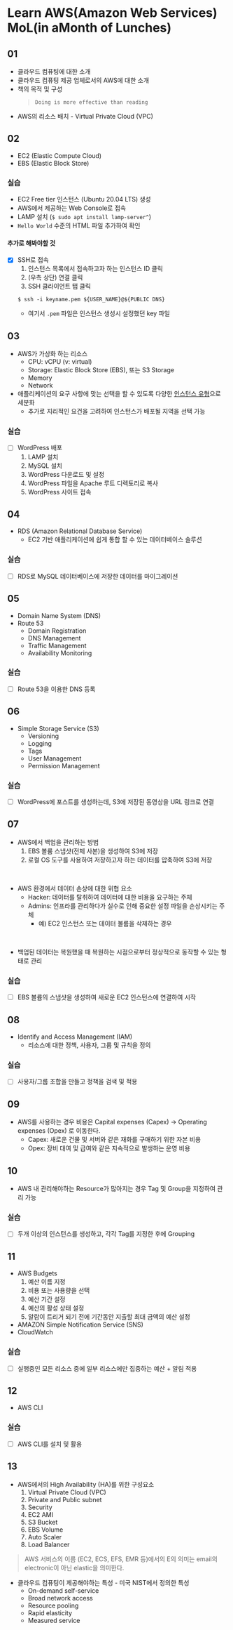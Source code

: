 # Learn AWS(Amazon Web Services) MoL(in aMonth of Lunches)

## 01

* 클라우드 컴퓨팅에 대한 소개
* 클라우드 컴퓨팅 제공 업체로서의 AWS에 대한 소개
* 책의 목적 및 구성
  > `Doing is more effective than reading`
* AWS의 리소스 배치 - Virtual Private Cloud (VPC)

## 02

* EC2 (Elastic Compute Cloud)
* EBS (Elastic Block Store)

### 실습
* EC2 Free tier 인스턴스 (Ubuntu 20.04 LTS) 생성
* AWS에서 제공하는 Web Console로 접속 
* LAMP 설치 (`$ sudo apt install lamp-server^`)
* `Hello World` 수준의 HTML 파일 추가하여 확인

#### 추가로 해봐야할 것
- [x] SSH로 접속
  1. 인스턴스 목록에서 접속하고자 하는 인스턴스 ID 클릭
  2. (우측 상단) 연결 클릭
  3. SSH 클라이언트 탭 클릭
  ```shell
  $ ssh -i keyname.pem ${USER_NAME}@${PUBLIC DNS}
  ```
  * 여기서 `.pem` 파일은 인스턴스 생성시 설정했던 key 파일 

## 03

* AWS가 가상화 하는 리소스
  * CPU: vCPU (v: virtual)
  * Storage: Elastic Block Store (EBS), 또는 S3 Storage
  * Memory
  * Network
* 애플리케이션의 요구 사항에 맞는 선택을 할 수 있도록 다양한 [인스턴스 유형](https://aws.amazon.com/ko/ec2/instance-types/)으로 세분화
  * 추가로 지리적인 요건을 고려하여 인스턴스가 배포될 지역을 선택 가능

### 실습
- [ ] WordPress 배포
  1. LAMP 설치
  2. MySQL 설치
  3. WordPress 다운로드 및 설정
  4. WordPress 파일을 Apache 루트 디렉토리로 복사
  5. WordPress 사이트 접속

## 04

* RDS (Amazon Relational Database Service)
  * EC2 기반 애플리케이션에 쉽게 통합 할 수 있는 데이터베이스 솔루션

### 실습
- [ ] RDS로 MySQL 데이터베이스에 저장한 데이터를 마이그레이션 

## 05

* Domain Name System (DNS)
* Route 53
  * Domain Registration
  * DNS Management
  * Traffic Management
  * Availability Monitoring

### 실습
- [ ] Route 53을 이용한 DNS 등록

## 06

* Simple Storage Service (S3)
  * Versioning 
  * Logging
  * Tags
  * User Management
  * Permission Management

### 실습
- [ ] WordPress에 포스트를 생성하는데, S3에 저장된 동영상을 URL 링크로 연결


## 07

* AWS에서 백업을 관리하는 방법
  1. EBS 볼륨 스냅샷(전체 사본)을 생성하여 S3에 저장
  2. 로컬 OS 도구를 사용하여 저장하고자 하는 데이터를 압축하여 S3에 저장
<br>

* AWS 환경에서 데이터 손상에 대한 위협 요소
  * Hacker: 데이터를 탈취하여 데이터에 대한 비용을 요구하는 주체
  * Admins: 인프라를 관리하다가 실수로 인해 중요한 설정 파일을 손상시키는 주체
    * 예) EC2 인스턴스 또는 데이터 볼륨을 삭제하는 경우
<br>

* 백업된 데이터는 복원했을 때 복원하는 시점으로부터 정상적으로 동작할 수 있는 형태로 관리

### 실습
- [ ] EBS 볼륨의 스냅샷을 생성하여 새로운 EC2 인스턴스에 연결하여 시작

## 08

* Identify and Access Management (IAM)
  * 리소스에 대한 정책, 사용자, 그룹 및 규칙을 정의

### 실습
- [ ] 사용자/그룹 조합을 만들고 정책을 검색 및 적용

## 09

* AWS를 사용하는 경우 비용은 Capital expenses (Capex) -> Operating expenses (Opex) 로 이동한다. 
  * Capex: 새로운 건물 및 서버와 같은 재화를 구매하기 위한 자본 비용  
  * Opex: 장비 대여 및 급여와 같은 지속적으로 발생하는 운영 비용

## 10

* AWS 내 관리해야하는 Resource가 많아지는 경우 Tag 및 Group을 지정하여 관리 가능

### 실습
- [ ] 두개 이상의 인스턴스를 생성하고, 각각 Tag를 지정한 후에 Grouping

## 11

* AWS Budgets
  1. 예산 이름 지정 
  2. 비용 또는 사용량을 선택
  3. 예산 기간 설정
  4. 예산의 활성 상태 설정
  5. 알람이 트리거 되기 전에 기간동안 지출할 최대 금액의 예산 설정
* AMAZON Simple Notification Service (SNS)
* CloudWatch

### 실습
- [ ] 실행중인 모든 리소스 중에 일부 리소스에만 집중하는 예산 + 알림 적용

## 12

* AWS CLI

### 실습
- [ ] AWS CLI를 설치 및 활용

## 13

* AWS에서의 High Availability (HA)를 위한 구성요소
  1. Virtual Private Cloud (VPC)
  2. Private and Public subnet
  3. Security
  4. EC2 AMI
  5. S3 Bucket
  6. EBS Volume
  7. Auto Scaler
  8. Load Balancer

> AWS 서비스의 이름 (EC2, ECS, EFS, EMR 등)에서의 E의 의미는 email의 electronic이 아닌 elastic을 의미한다. 

* 클라우드 컴퓨팅이 제공해야하는 특성 - 미국 NIST에서 정의한 특성
  * On-demand self-service
  * Broad network access
  * Resource pooling
  * Rapid elasticity
  * Measured service
